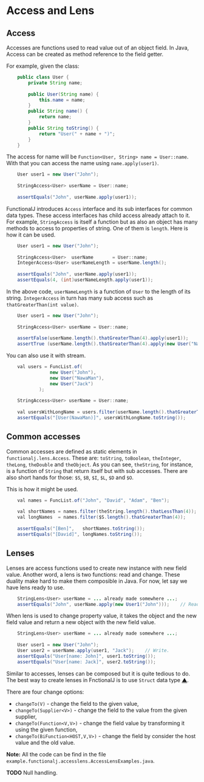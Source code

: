 # Access and Lens

## Access
Accesses are functions used to read value out of an object field.
In Java, Access can be created as method reference to the field getter.

For example, given the class:

```java
    public class User {
        private String name;
        
        public User(String name) {
            this.name = name;
        }
        public String name() {
            return name;
        }
        public String toString() {
            return "User(" + name + ")";
        }
    }
```

The access for name will be `Function<User, String> name = User::name`.
With that you can access the name using `name.apply(user1)`.

```java
    User user1 = new User("John");
    
    StringAccess<User> userName = User::name;
    
    assertEquals("John", userName.apply(user1));
```

FunctionalJ introduces `Access` interface and its sub interfaces for common data types.
These access interfaces has child access already attach to it.
For example, `StringAccess` is itself a function but as also an object has many methods to access to properties of string.
One of them is `length`.
Here is how it can be used.

```java
    User user1 = new User("John");
    
    StringAccess<User>  userName       = User::name;
    IntegerAccess<User> userNameLength = userName.length();
    
    assertEquals("John", userName.apply(user1));
    assertEquals(4, (int)userNameLength.apply(user1));
```

In the above code, `userNameLength` is a function of `User` to the length of its string.
`IntegerAccess` in turn has many sub access such as `thatGreaterThan(int value)`.

```java
    User user1 = new User("John");
    
    StringAccess<User> userName = User::name;
    
    assertFalse(userName.length().thatGreaterThan(4).apply(user1));
    assertTrue (userName.length().thatGreaterThan(4).apply(new User("NawaMan")));
```

You can also use it with stream.

```java
    val users = FuncList.of(
                new User("John"),
                new User("NawaMan"),
                new User("Jack")
            );
    
    StringAccess<User> userName = User::name;
    
    val usersWithLongName = users.filter(userName.length().thatGreaterThan(4));
    assertEquals("[User(NawaMan)]", usersWithLongName.toString());
```

## Common accesses
Common accesses are defined as static elements in `functionalj.lens.Access`.
These are: `toString`, `toBoolean`, `theInteger`, `theLong`, `theDouble` and `theObject`.
As you can see, `theString`, for instance, is a function of `String` that return itself but with sub accesses.
There are also short hands for those: `$S`, `$B`, `$I`, `$L`, `$D` and `$O`.

This is how it might be used.

```java
    val names = FuncList.of("John", "David", "Adam", "Ben");
    
    val shortNames = names.filter(theString.length().thatLessThan(4));
    val longNames  = names.filter($S.length().thatGreaterThan(4));
    
    assertEquals("[Ben]",   shortNames.toString());
    assertEquals("[David]", longNames.toString());
```

## Lenses
Lenses are access functions used to create new instance with new field value.
Another word, a lens is two functions: read and change.
These duality make hard to make them composible in Java.
For now, let say we have lens ready to use.

```java
    StringLens<User> userName = ... already made somewhere ...;
    assertEquals("John", userName.apply(new User1("John")));    // Read.
```

When lens is used to change property value,
  it takes the object and the new field value and return a new object with the new field value.

```java
    StringLens<User> userName = ... already made somewhere ...;
    
    User user1 = new User("John");
    User user2 = userName.apply(user1, "Jack");    // Write.
    assertEquals("User[name: John]", user1.toString());
    assertEquals("User[name: Jack]", user2.toString());
```

Similar to accesses, lenses can be composed but it is quite tedious to do.
The best way to create lenses in FnctionalJ is to use `Struct` data type [▲](https://github.com/NawaMan/FunctionalJ/blob/master/docs/struct_type.md "Struct").

There are four change options:
  - `changeTo(V)` - change the field to the given value,
  - `changeTo(Supplier<V>)` - change the field to the value from the given supplier,
  - `changeTo(Function<V,V>)` - change the field value by transforming it using the given function,
  - `changeTo(BiFunction<HOST,V,V>)` - change the field by consider the host value and the old value.

**Note:** All the code can be find in the file `example.functionalj.accesslens.AccessLensExamples.java`.

**TODO** Null handling.
